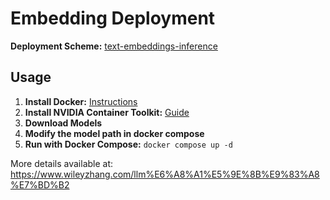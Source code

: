 # Embedding Deployment

**Deployment Scheme:** [text-embeddings-inference](https://github.com/huggingface/text-embeddings-inference)

## Usage
1. **Install Docker:** [Instructions](https://docs.docker.com/engine/install/ubuntu/)
2. **Install NVIDIA Container Toolkit:** [Guide](https://docs.nvidia.com/datacenter/cloud-native/container-toolkit/latest/install-guide.html)
3. **Download Models**
4. **Modify the model path in docker compose**
5. **Run with Docker Compose:** `docker compose up -d`

More details available at: <https://www.wileyzhang.com/llm%E6%A8%A1%E5%9E%8B%E9%83%A8%E7%BD%B2>
